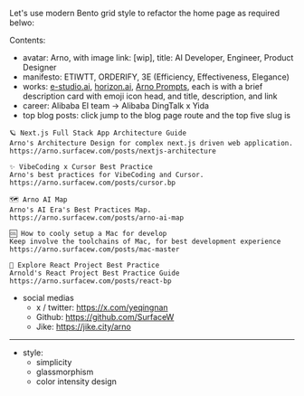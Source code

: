 Let's use modern Bento grid style to refactor the home page as required belwo:

Contents:

* avatar: Arno, with image link: [wip], title: AI Developer, Engineer, Product Designer
* manifesto: ETIWTT, ORDERIFY, 3E (Efficiency, Effectiveness, Elegance)
* works: [e-studio.ai](https://e-studio.ai), [horizon.ai](https://horizon.e-studio.ai), [Arno Prompts](https://github.com/SurfaceW/arno-prompts), each is with a brief description card with emoji icon head, and title, description, and link
* career: Alibaba EI team -> Alibaba DingTalk x Yida
* top blog posts: click jump to the blog page route and the top five slug is

```
🪐 Next.js Full Stack App Architecture Guide
Arno's Architecture Design for complex next.js driven web application.
https://arno.surfacew.com/posts/nextjs-architecture

✨ VibeCoding x Cursor Best Practice
Arno's best practices for VibeCoding and Cursor.
https://arno.surfacew.com/posts/cursor.bp

🗺️ Arno AI Map
Arno's AI Era's Best Practices Map.
https://arno.surfacew.com/posts/arno-ai-map

🆒 How to cooly setup a Mac for develop
Keep involve the toolchains of Mac, for best development experience
https://arno.surfacew.com/posts/mac-master

📝 Explore React Project Best Practice
Arnold's React Project Best Practice Guide
https://arno.surfacew.com/posts/react-bp
```

* social medias
  * x / twitter: https://x.com/yeqingnan
  * Github: https://github.com/SurfaceW
  * Jike: https://jike.city/arno

---

* style: 
  * simplicity
  * glassmorphism
  * color intensity design
